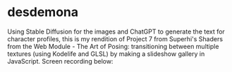 # desdemona
Using Stable Diffusion for the images and ChatGPT to generate the text for character profiles, this is my rendition of Project 7 from Superhi's Shaders from the Web Module - The Art of Posing: transitioning between multiple textures (using Kodelife and GLSL) by making a slideshow gallery in JavaScript. Screen recording below:
